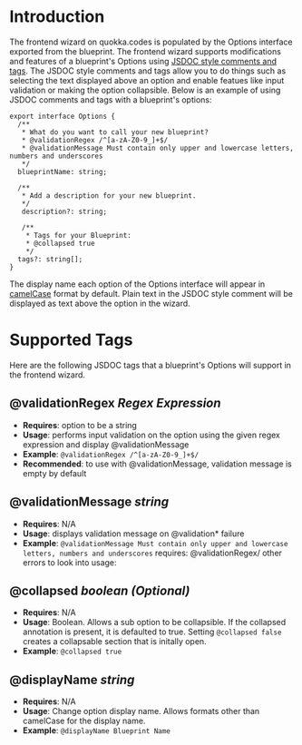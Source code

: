# Introduction

The frontend wizard on quokka.codes is populated by the Options interface exported from the blueprint. The frontend wizard supports modifications and
features of a blueprint's Options using [JSDOC style comments and tags](https://jsdoc.app/about-getting-started.html). The JSDOC style comments and
tags allow you to do things such as selecting the text displayed above an option and enable featues like input validation or making the option
collapsible. Below is an example of using JSDOC comments and tags with a blueprint's options:

```
export interface Options {
  /**
   * What do you want to call your new blueprint?
   * @validationRegex /^[a-zA-Z0-9_]+$/
   * @validationMessage Must contain only upper and lowercase letters, numbers and underscores
   */
  blueprintName: string;

  /**
   * Add a description for your new blueprint.
   */
   description?: string;

   /**
    * Tags for your Blueprint:
    * @collapsed true
    */
  tags?: string[];
}
```

The display name each option of the Options interface will appear in [camelCase](https://en.wikipedia.org/wiki/Camel_case) format by default. Plain
text in the JSDOC style comment will be displayed as text above the option in the wizard.

# Supported Tags

Here are the following JSDOC tags that a blueprint's Options will support in the frontend wizard.

## @validationRegex _Regex Expression_

- **Requires**: option to be a string
- **Usage**: performs input validation on the option using the given regex expression and display @validationMessage
- **Example**: `@validationRegex /^[a-zA-Z0-9_]+$/`
- **Recommended**: to use with @validationMessage, validation message is empty by default

## @validationMessage _string_

- **Requires**: N/A
- **Usage**: displays validation message on @validation\* failure
- **Example**: `@validationMessage Must contain only upper and lowercase letters, numbers and underscores` requires: @validationRegex/ other errors to
  look into usage:

## @collapsed _boolean (Optional)_

- **Requires**: N/A
- **Usage**: Boolean. Allows a sub option to be collapsible. If the collapsed annotation is present, it is defaulted to true. Setting
  `@collapsed false` creates a collapsable section that is initally open.
- **Example**: `@collapsed true`

## @displayName _string_

- **Requires**: N/A
- **Usage**: Change option display name. Allows formats other than camelCase for the display name.
- **Example**: `@displayName Blueprint Name`
